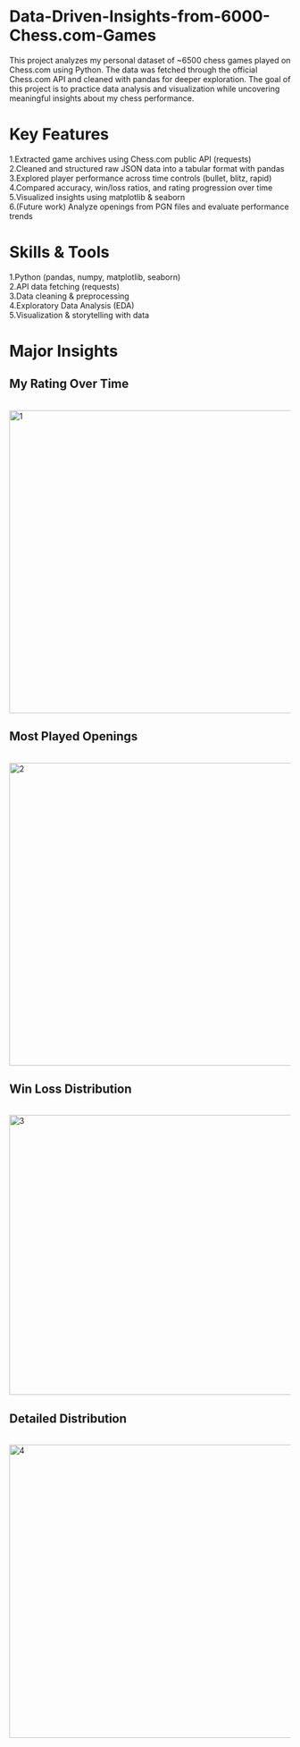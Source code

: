 # Data-Driven-Insights-from-6000-Chess.com-Games
This project analyzes my personal dataset of ~6500 chess games played on Chess.com  using Python. The data was fetched through the official Chess.com API and cleaned with pandas for deeper exploration.  The goal of this project is to practice data analysis and visualization while uncovering meaningful insights about my chess performance.

# Key Features
1.Extracted game archives using Chess.com public API (requests)<br>
2.Cleaned and structured raw JSON data into a tabular format with pandas<br>
3.Explored player performance across time controls (bullet, blitz, rapid)<br>
4.Compared accuracy, win/loss ratios, and rating progression over time<br>
5.Visualized insights using matplotlib & seaborn<br>
6.(Future work) Analyze openings from PGN files and evaluate performance trends<br>
# Skills & Tools
1.Python (pandas, numpy, matplotlib, seaborn)<br>
2.API data fetching (requests)<br>
3.Data cleaning & preprocessing<br>
4.Exploratory Data Analysis (EDA)<br>
5.Visualization & storytelling with data<br>
# Major Insights
## My Rating Over Time
<br>
<img width="1145" height="542" alt="1" src="https://github.com/user-attachments/assets/c13f0ad8-41ef-4fb5-88e2-f753a6aed206" />

## Most Played Openings
<br>
<img width="1145" height="542" alt="2" src="https://github.com/user-attachments/assets/847bfb29-215f-4d66-aad1-84a2158bb500" />

## Win Loss Distribution
<br>
<img width="545" height="501" alt="3" src="https://github.com/user-attachments/assets/0cc2609d-243e-48cd-bd98-f3ca25d74217" />

## Detailed Distribution
<br>
<img width="698" height="525" alt="4" src="https://github.com/user-attachments/assets/7cb82130-719a-41c8-9ab2-c27e927cbcfe" />
